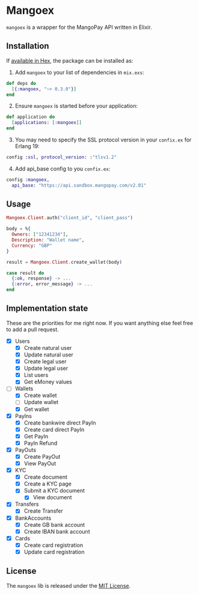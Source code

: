 # Mangoex

`mangoex` is a wrapper for the MangoPay API written in Elixir.

## Installation

If [available in Hex](https://hex.pm/docs/publish), the package can be installed as:

  1. Add `mangoex` to your list of dependencies in `mix.exs`:

```elixir
def deps do
  [{:mangoex, "~> 0.3.0"}]
end
```

  2. Ensure `mangoex` is started before your application:

```elixir
def application do
  [applications: [:mangoex]]
end
```

 3. You may need to specify the SSL protocol version in your `confix.ex` for Erlang 19:

```elixir
config :ssl, protocol_version: :"tlsv1.2"
```

 4. Add api_base config to you `confix.ex`:

```elixir
config :mangoex,
  api_base: "https://api.sandbox.mangopay.com/v2.01"
```

## Usage

```elixir
Mangoex.Client.auth("client_id", "client_pass")

body = %{
  Owners: ["12341234"],
  Description: "Wallet name",
  Currency: "GBP"
}

result = Mangoex.Client.create_wallet(body)

case result do
  {:ok, response} -> ...
  {:error, error_message} -> ...
end
```

## Implementation state

These are the priorities for me right now. If you want anything else feel free to add a pull request.

- [x] Users
  - [x] Create natural user
  - [x] Update natural user
  - [x] Create legal user
  - [x] Update legal user
  - [x] List users
  - [x] Get eMoney values
- [ ] Wallets
  - [x] Create wallet
  - [ ] Update wallet
  - [x] Get wallet
- [x] PayIns
  - [x] Create bankwire direct PayIn
  - [x] Create card direct PayIn
  - [x] Get PayIn
  - [x] PayIn Refund
- [x] PayOuts
 	- [x] Create PayOut
 	- [x] View PayOut
- [x] KYC
 	- [x] Create document
  - [x] Create a KYC page
  - [x] Submit a KYC document
 	- [x] View document   
- [x] Transfers
 	- [x] Create Transfer
- [x] BankAccounts
 	- [x] Create GB bank account
 	- [x] Create IBAN bank account
- [x] Cards
  - [x] Create card registration
  - [x] Update card registration

## License

The `mangoex` lib is released under the [MIT License](http://www.opensource.org/licenses/MIT).
